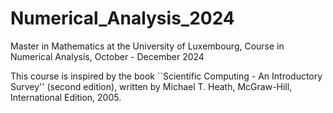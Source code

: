 # Numerical_Analysis_2024

Master in Mathematics at the University of Luxembourg, Course in Numerical Analysis, October - December 2024

This course is inspired by the book ``Scientific Computing - An Introductory Survey'' (second edition), written by Michael T. Heath, McGraw-Hill, International Edition, 2005.
